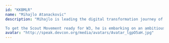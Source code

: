 ```yaml
---
id: "KKBMLR"
name: "Mihajlo Atanackovic"
description: "Mihajlo is leading the digital transformation journey of one of the world's biggest non-formal educational youth movements - the World Organization of the Scout Movement, with 57+ million members from around the globe. 

To get the Scout Movement ready for W3, he is embarking on an ambitious project involving digitalising badges, exploring DAOs for different levels of the Movement and more."
avatar: "http://speak.devcon.org/media/avatars/Avatar_lgpO5aH.jpg"
---
```

